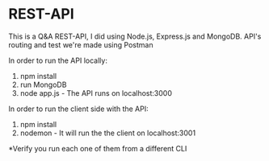# REST-API

This is a Q&A REST-API, I did using Node.js, Express.js and MongoDB.
API's routing and test we're made using Postman

In order to run the API locally:
1. npm install
2. run MongoDB
3. node app.js - The API runs on localhost:3000

In order to run the client side with the API:
1. npm install
2. nodemon - It will run the the client on localhost:3001

*Verify you run each one of them from a different CLI